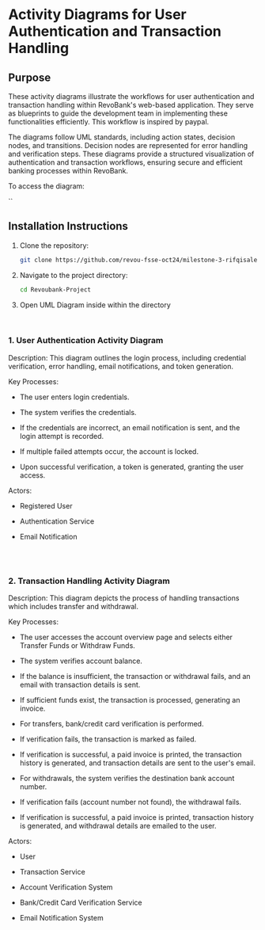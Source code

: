 <h1>Activity Diagrams for User Authentication and Transaction Handling</h1>

<h2>Purpose</h2>

These activity diagrams illustrate the workflows for user authentication and transaction handling within RevoBank's web-based application. They serve as blueprints to guide the development team in implementing these functionalities efficiently. This workflow is inspired by paypal. 

The diagrams follow UML standards, including action states, decision nodes, and transitions. Decision nodes are represented for error handling and verification steps. These diagrams provide a structured visualization of authentication and transaction workflows, ensuring secure and efficient banking processes within RevoBank.

To access the diagram: 

``
## Installation Instructions
1. Clone the repository:
   ```bash
   git clone https://github.com/revou-fsse-oct24/milestone-3-rifqisaleh.git
   ```
2. Navigate to the project directory:
   ```bash
   cd Revoubank-Project
   ```
3. Open UML Diagram inside within the directory



<br>

<h3> 1. User Authentication Activity Diagram </h3>

Description:
This diagram outlines the login process, including credential verification, error handling, email notifications, and token generation.

Key Processes:

* The user enters login credentials.

* The system verifies the credentials.

* If the credentials are incorrect, an email notification is sent, and the login attempt is recorded.

* If multiple failed attempts occur, the account is locked.

* Upon successful verification, a token is generated, granting the user access.

Actors:

* Registered User

* Authentication Service

* Email Notification<br> <br>
<br> 

<h3> 2. Transaction Handling Activity Diagram </h3>

Description:
This diagram depicts the process of handling transactions which includes transfer and withdrawal.

Key Processes:

* The user accesses the account overview page and selects either Transfer Funds or Withdraw Funds.

* The system verifies account balance.

* If the balance is insufficient, the transaction or withdrawal fails, and an email with transaction details is sent.

* If sufficient funds exist, the transaction is processed, generating an invoice.

* For transfers, bank/credit card verification is performed.

* If verification fails, the transaction is marked as failed.

* If verification is successful, a paid invoice is printed, the transaction history is generated, and transaction details are sent to the user's email.

* For withdrawals, the system verifies the destination bank account number.

* If verification fails (account number not found), the withdrawal fails.

* If verification is successful, a paid invoice is printed, transaction history is generated, and withdrawal details are emailed to the user.

Actors:

* User

* Transaction Service

* Account Verification System

* Bank/Credit Card Verification Service

* Email Notification System